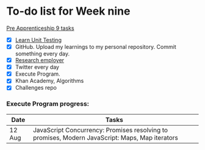 # To-do list for Week nine

[Pre Apprenticeship 9 tasks](https://learn.foundersandcoders.com/course/syllabus/pre-app-9/schedule/)

- [x] [Learn Unit Testing](https://learn.foundersandcoders.com/workshops/learn-unit-testing/)
- [x] GitHub. Upload my learnings to my personal repository. Commit something every day.
- [x] [Research employer](https://airtable.com/shriAJxQAYM7UHUHi)
- [x] Twitter every day
- [x] Execute Program.
- [x] Khan Academy, Algorithms
- [x] Challenges repo

### Execute Program progress:

| Date   | Tasks                                                                                          |
| ------ | ---------------------------------------------------------------------------------------------- |
| 12 Aug | JavaScript Concurrency: Promises resolving to promises, Modern JavaScript: Maps, Map iterators |
